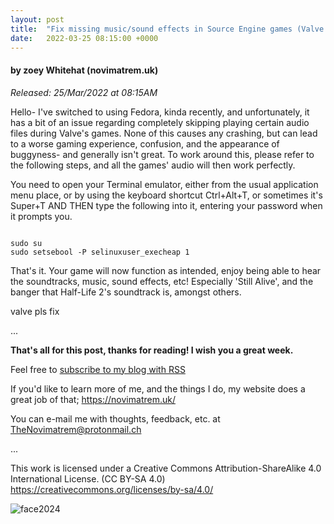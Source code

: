 ```yaml
---
layout: post
title:  "Fix missing music/sound effects in Source Engine games (Valve games, etc.) on Fedora"
date:   2022-03-25 08:15:00 +0000
---
```

#### by zoey Whitehat (novimatrem.uk)
*Released: 25/Mar/2022 at 08:15AM*

Hello- I've switched to using Fedora, kinda recently, and unfortunately, it has a bit of an issue regarding completely skipping playing certain audio files during Valve's games. None of this causes any crashing, but can lead to a worse gaming experience, confusion, and the appearance of buggyness- and generally isn't great. To work around this, please refer to the following steps, and all the games' audio will then work perfectly.

You need to open your Terminal emulator, either from the usual application menu place, or by using the keyboard shortcut Ctrl+Alt+T, or sometimes it's Super+T
AND THEN type the following into it, entering your password when it prompts you.

```

sudo su
sudo setsebool -P selinuxuser_execheap 1

```

That's it.
Your game will now function as intended, enjoy being able to hear the soundtracks, music, sound effects, etc! Especially 'Still Alive', and the banger that Half-Life 2's soundtrack is, amongst others.

valve pls fix

...

**That's all for this post, thanks for reading! I wish you a great week.**

Feel free to <a href="https://novimatrem.gitlab.io/blog/feed.xml" style="#008148" target="_blank">subscribe to my blog with RSS</a>

If you'd like to learn more of me, and the things I do, my website does a great job of that; <a href="https://novimatrem.uk/" style="#008148" target="_blank">https://novimatrem.uk/</a>

You can e-mail me with thoughts, feedback, etc. at [TheNovimatrem@protonmail.ch](mailto:TheNovimatrem@protonmail.ch)

...

This work is licensed under a Creative Commons Attribution-ShareAlike 4.0 International License. (CC BY-SA 4.0)
<a href="https://creativecommons.org/licenses/by-sa/4.0/" target="_blank">https://creativecommons.org/licenses/by-sa/4.0/</a>

![face2024](https://gitlab.com/Novimatrem/blog/-/raw/master/face2024.png)

